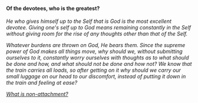 #### Of the devotees, who is the greatest?

_He who gives himself up to the Self that is God is the most excellent devotee. Giving one's self up to God means remaining constantly in the Self without giving room for the rise of any thoughts other than that of the Self._

_Whatever burdens are thrown on God, He bears them. Since the supreme power of God makes all things move, why should we, without submitting ourselves to it, constantly worry ourselves with thoughts as to what should be done and how, and what should not be done and how not? We know that the train carries all loads, so after getting on it why should we carry our small luggage on our head to our discomfort, instead of putting it down in the train and feeling at ease?_

[_What is non-attachment?_](Question19.md)
